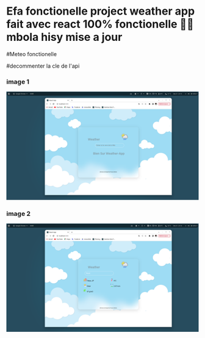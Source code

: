 
# Efa fonctionelle project weather app fait avec react 100% fonctionelle 🥵🥶 mbola hisy mise a jour 

#Meteo fonctionelle 

#decommenter la cle de l'api
<h3> image 1 </h3>
<img src="Capture d’écran de 2022-12-31 23-15-51.png"/>
<h3> image 2 </h3>
<img src="Capture d’écran de 2022-12-31 23-16-13.png"/>




